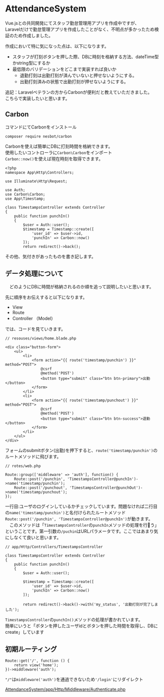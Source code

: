 # AttendanceSystem

Vue.jsとの共同開発にてスタッフ勤怠管理用アプリを作成中ですが、<br>
Laravelだけで勤怠管理アプリを作成したことがなく、不明点が多かったため検証のため作成しました。<br>

作成において特に気になった点は、以下になります。<br>
 - スタッフが打刻ボタンを押した際、DBに時刻を格納する方法、dateTime型かstring型にするか
 - 最低限のバリデーションをどこまで実装すれば良いか
   - 退勤打刻は出勤打刻が済んでいないと押せないようにする。
   - 出勤打刻済みの状態で出勤打刻が押せないようにする。

追記：Laravelベテランの方からCarbonが便利だと教えていただきました。<br>
こちらで実装したいと思います。<br>

## Carbon

コマンドにてCarbonをインストール<br>

```
composer require nesbot/carbon
```

 Carbonを使えば簡単にDBに打刻時間を格納できます。<br>
使用したいコントローラに`Carbon\Carbon`をインポート<br>
`Carbon::now()`を使えば現在時刻を取得できます。<br>
```
<?php
namespace App\Http\Controllers;

use Illuminate\Http\Request;

use Auth;
use Carbon\Carbon;
use App\Timestamp;

class TimestampsController extends Controller
{
    public function punchIn()
    {
        $user = Auth::user();
        $timestamp = Timestamp::create([
            'user_id' => $user->id,
            'punchIn' => Carbon::now()
        ]);
        return redirect()->back();

```




その他、気付きがあったものを書き記します。<br>

## データ処理について
　どのようにDBに時間が格納されるのか順を追って説明したいと思います。<br>
  
先に順序をお伝えすると以下になります。<br>

 - View
 - Route
 - Controller （Model）

では、コードを見ていきます。<br>

```
// resouses/views/home.blade.php

<div class="button-form">
    <ul>
        <li>
            <form action="{{ route('timestamp/punchin') }}" method="POST">
                @csrf
                @method('POST')
                <button type="submit" class="btn btn-primary">出勤</button>
            </form>
        </li>
        <li>
            <form action="{{ route('timestamp/punchout') }}" method="POST">
                @csrf
                @method('POST')
                <button type="submit" class="btn btn-success">退勤</button>
            </form>
        </li>
    </ul>
</div>

```
フォームのsubmitボタン(出勤)を押下すると、`route('timestamp/punchin')`のルートメソッドに飛びます。<br>

```
// rotes/web.php

Route::group(['middleware' => 'auth'], function() {
    Route::post('/punchin', 'TimestampsController@punchIn')->name('timestamp/punchin');
    Route::post('/punchout', 'TimestampsController@punchOut')->name('timestamp/punchout');
});
```
一行目:ユーザのログインしているかチェックしています。問題なければ二行目の`name('timestamp/punchin')`と名付けられたルートメソッド`Route::post('/punchin', 'TimestampsController@punchIn')`が動きます。  <br>
　このメソッドは「`TimestampsController`の`punchIn`メソッドの処理を行う」ということです。第一引数の`/puchin`はURLパラメータです。ここではあまり気にしなくて良いと思います。<br>

```
// app/Http/Controllers/TimestampsController 

class TimestampsController extends Controller
{
    public function punchIn()
    {
        $user = Auth::user();

        $timestamp = Timestamp::create([
            'user_id' => $user->id,
            'punchIn' => Carbon::now()
        ]);

        return redirect()->back()->with('my_status', '出勤打刻が完了しました');
```
`TimestampsController`の`punchIn()`メソッドの処理が書かれています。<br>
簡単にいうと「ボタンを押したユーザidとボタンを押した時間を取得し、DBにcreate」しています<br>


## 初期ルーティング

```
Route::get('/', function () {
    return view('home');
})->middleware('auth');
```

`"/"`は`middleware('auth')`を通過できないため`'/login'`にリダイレクト<br>

[AttendanceSystem/app/Http/Middleware/Authenticate.php](https://github.com/rinonkia/AttendanceSystem/blob/52e6a70118ca7e1e1ae5fa28bb8fb9bad03b3dee/app/Http/Middleware/Authenticate.php#L15)

